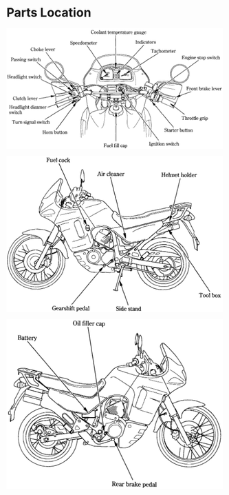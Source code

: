 # Parts Location

![](../../.gitbook/assets/owners-001.png)

![](../../.gitbook/assets/owners-002.png)

![](../../.gitbook/assets/owners-003.png)

